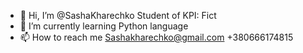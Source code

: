 - 👋 Hi, I’m @SashaKharechko
Student of KPI: Fict
- 🌱 I’m currently learning Python language
- 📫 How to reach me Sashakharechko@gmail.com +380666174815
<!---
SashaKharechko/SashaKharechko is a ✨ special ✨ repository because its `README.md` (this file) appears on your GitHub profile.
You can click the Preview link to take a look at your changes.
--->
